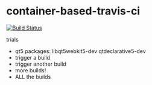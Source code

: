 # container-based-travis-ci

[![Build Status](https://travis-ci.org/MariadeAnton/container-based-travis-ci.svg?branch=master)](https://travis-ci.org/MariadeAnton/container-based-travis-ci)

trials

- qt5 packages: libqt5webkit5-dev qtdeclarative5-dev
- trigger a build
- trigger another build
- more builds!
- ALL the builds
